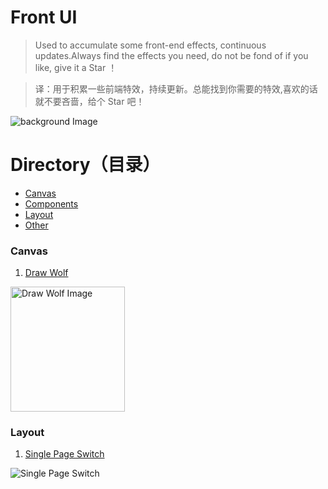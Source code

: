 # Front UI
> Used to accumulate some front-end effects, continuous updates.Always find the effects you need, do not be fond of if you like, give it a Star ！  

> 译：用于积累一些前端特效，持续更新。总能找到你需要的特效,喜欢的话就不要吝啬，给个 Star 吧！ 

![background Image](https://github.com/SilenceHVK/Articles/raw/master/assets/images/bgImages/bg1.jpg)

# Directory（目录）
- [Canvas](#canvas)
- [Components](#components)
- [Layout](#layout)
- [Other](#other) 

### Canvas

1. [Draw Wolf](https://htmlpreview.github.io/?https://github.com/SilenceHVK/FrontUI/blob/master/canvas/draw-wolf/index.html)

<img src="https://github.com/SilenceHVK/front-ui/raw/master/assets/images/rendering/canvas/draw-wolf.png" width="183px" height="200px" alt="Draw Wolf Image">


### Layout

1. [Single Page Switch](https://htmlpreview.github.io/?https://github.com/SilenceHVK/FrontUI/blob/master/layout/single-page-switch/index.html)

![Single Page Switch](https://github.com/SilenceHVK/front-ui/raw/master/assets/images/rendering/layout/single-page-switch.gif)